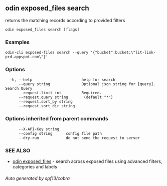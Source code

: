 ## odin exposed_files search

returns the matching records according to provided filters

```
odin exposed_files search [flags]
```

### Examples

```
odin-cli exposed-files search --query '{"bucket":bucket:\"lit-link-prd.appspot.com\"}'
```

### Options

```
  -h, --help                      help for search
      --query string              Optional json string for [query]. Search Query
      --request.limit int         Required.
      --request.query string       (default "*")
      --request.sort_by string
      --request.sort_dir string
```

### Options inherited from parent commands

```
      --X-API-Key string
      --config string      config file path
      --dry-run            do not send the request to server
```

### SEE ALSO

* [odin exposed_files](odin_exposed_files.md)	 - search across exposed files using advanced filters, categories and labels

###### Auto generated by spf13/cobra
